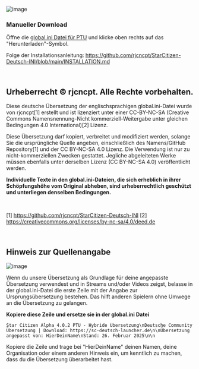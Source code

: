 ![image](https://i.imgur.com/eANRGHf.png)

### Manueller Download
Öffne die [global.ini Datei für PTU](https://github.com/rjcncpt/StarCitizen-Deutsch-INI/blob/main/ptu/global.ini) und klicke oben rechts auf das "Herunterladen"-Symbol.

Folge der Installationsanleitung: https://github.com/rjcncpt/StarCitizen-Deutsch-INI/blob/main/INSTALLATION.md

<br>

## Urheberrecht © rjcncpt. Alle Rechte vorbehalten. 

Diese deutsche Übersetzung der englischsprachigen global.ini-Datei wurde von rjcncpt[1] erstellt und ist lizenziert unter einer CC-BY-NC-SA (Creative Commons Namensnennung-Nicht kommerziell-Weitergabe unter gleichen Bedingungen 4.0 International)[2] Lizenz.

Diese Übersetzung darf kopiert, verbreitet und modifiziert werden, solange Sie die ursprüngliche Quelle angeben, einschließlich des Namens/GitHub Repository[1] und der CC BY-NC-SA 4.0 Lizenz. Die Verwendung ist nur zu nicht-kommerziellen Zwecken gestattet. Jegliche abgeleiteten Werke müssen ebenfalls unter derselben Lizenz (CC BY-NC-SA 4.0) veröffentlicht werden.

**Individuelle Texte in den global.ini-Dateien, die sich erheblich in ihrer Schöpfungshöhe vom Original abheben, sind urheberrechtlich geschützt und unterliegen denselben Bedingungen.**

<br>

[1] https://github.com/rjcncpt/StarCitizen-Deutsch-INI [2] https://creativecommons.org/licenses/by-nc-sa/4.0/deed.de

<br>

## Hinweis zur Quellenangabe

![image](https://www.sc-deutsch-launcher.de/uebersetzung/starcitizen-copyright.png)

Wenn du unsere Übersetzung als Grundlage für deine angepasste Übersetzung verwendest und in Streams und/oder Videos zeigst, belasse in der global.ini-Datei die erste Zeile mit der Angabe zur Ursprungsübersetzung bestehen. Das hilft anderen Spielern ohne Umwege an die Übersetzung zu gelangen.

**Kopiere diese Zeile und ersetze sie in der global.ini Datei**
```
Star Citizen Alpha 4.0.2 PTU - Hybride Übersetzung\nDeutsche Community Übersetzung | Download: https://sc-deutsch-launcher.de\n\nÜbersetzung angepasst von: HierDeinName\nStand: 26. Februar 2025\n\n
```
Kopiere die Zeile und trage bei "HierDeinName" deinen Namen, deine Organisation oder einem anderen Hinweis ein, um kenntlich zu machen, dass du die Übersetzung überarbeitet hast.
